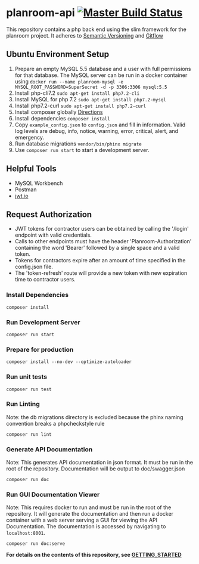 # planroom-api [![Master Build Status](https://travis-ci.org/mjsmith11/planroom-api.svg?branch=master)](https://travis-ci.org/mjsmith11/planroom-api)

This repository contains a php back end using the slim framework for the planroom project.
It adheres to [Semantic Versioning](https://semver.org/) and [Gitflow](https://www.atlassian.com/git/tutorials/comparing-workflows/gitflow-workflow)

## Ubuntu Environment Setup
1. Prepare an empty MySQL 5.5 database and a user with full permissions for that database. The MySQL server can be run in a docker container using `docker run --name planroom-mysql -e MYSQL_ROOT_PASSWORD=SuperSecret -d -p 3306:3306 mysql:5.5` 
1. Install php-cli7.2 `sudo apt-get install php7.2-cli`
1. Install MySQL for php 7.2 `sudo apt-get install php7.2-mysql`
1. Install php7.2-curl `sudo apt-get install php7.2-curl`
1. Install composer globally [Directions](https://getcomposer.org/doc/00-intro.md#installation-linux-unix-osx)
1. Install dependencies `composer install`
1. Copy `example_config.json` to `config.json` and fill in information. Valid log levels are debug, info, notice, warning, error, critical, alert, and emergency.
1. Run database migrations `vendor/bin/phinx migrate`
1. Use `composer run start` to start a development server.

## Helpful Tools
 - MySQL Workbench
 - Postman
 - [jwt.io](https://jwt.io/)

## Request Authorization
 - JWT tokens for contractor users can be obtained by calling the '/login' endpoint with valid credentials.
 - Calls to other endpoints must have the header 'Planroom-Authorization' containing the word 'Bearer' followed by a single space and a valid token.
 - Tokens for contractors expire after an amount of time specified in the config.json file.
 - The 'token-refresh' route will provide a new token with new expiration time to contractor users.


### Install Dependencies
```
composer install
```
### Run Development Server
```
composer run start
```
### Prepare for production
```
composer install --no-dev --optimize-autoloader
```
### Run unit tests
```
composer run test
```
### Run Linting
Note: the db migrations directory is excluded because the phinx naming convention breaks a phpcheckstyle rule
```
composer run lint
``` 
### Generate API Documentation
Note: This generates API documentation in json format.  It must be run in the root of the repository. Documentation will be output to doc/swagger.json
```
composer run doc
```
### Run GUI Documentation Viewer
Note: This requires docker to run and must be run in the root of the repository. It will generate the documentation and then run a docker container with a web server serving a GUI for viewing the API Documentation. The documentation is accessed by navigating to `localhost:8001`. 
```
composer run doc:serve
```


**For details on the contents of this repository, see [GETTING_STARTED](https://github.com/mjsmith11/planroom-api/blob/master/GETTING_STARTED.md)**